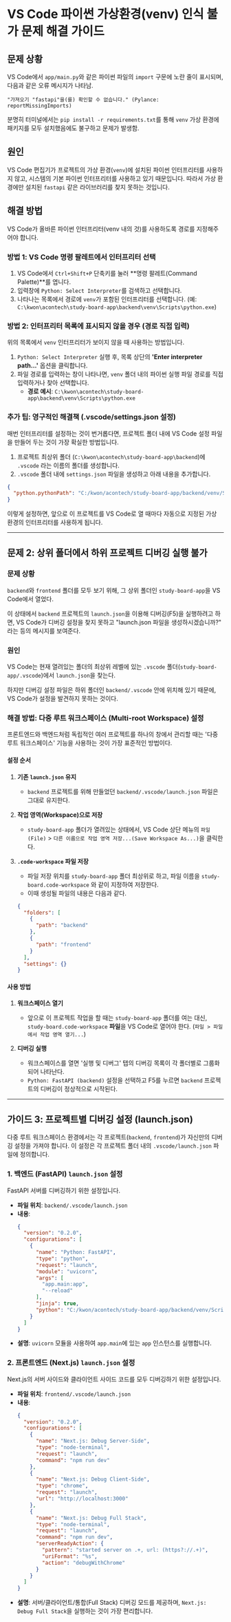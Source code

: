 # VS Code 파이썬 가상환경(venv) 인식 불가 문제 해결 가이드

## 문제 상황

VS Code에서 `app/main.py`와 같은 파이썬 파일의 `import` 구문에 노란 줄이 표시되며, 다음과 같은 오류 메시지가 나타남.

```
"가져오기 "fastapi"을(를) 확인할 수 없습니다." (Pylance: reportMissingImports)
```

분명히 터미널에서는 `pip install -r requirements.txt`를 통해 `venv` 가상 환경에 패키지를 모두 설치했음에도 불구하고 문제가 발생함.

## 원인

VS Code 편집기가 프로젝트의 가상 환경(`venv`)에 설치된 파이썬 인터프리터를 사용하지 않고, 시스템의 기본 파이썬 인터프리터를 사용하고 있기 때문입니다. 따라서 가상 환경에만 설치된 `fastapi` 같은 라이브러리를 찾지 못하는 것입니다.

## 해결 방법

VS Code가 올바른 파이썬 인터프리터(venv 내의 것)를 사용하도록 경로를 지정해주어야 합니다.

### 방법 1: VS Code 명령 팔레트에서 인터프리터 선택

1.  VS Code에서 `Ctrl+Shift+P` 단축키를 눌러 **명령 팔레트(Command Palette)**를 엽니다.
2.  입력창에 `Python: Select Interpreter`를 검색하고 선택합니다.
3.  나타나는 목록에서 경로에 `venv`가 포함된 인터프리터를 선택합니다. (예: `C:\kwon\acontech\study-board-app\backend\venv\Scripts\python.exe`)

### 방법 2: 인터프리터 목록에 표시되지 않을 경우 (경로 직접 입력)

위의 목록에서 `venv` 인터프리터가 보이지 않을 때 사용하는 방법입니다.

1.  `Python: Select Interpreter` 실행 후, 목록 상단의 **'Enter interpreter path...'** 옵션을 클릭합니다.
2.  파일 경로를 입력하는 창이 나타나면, `venv` 폴더 내의 파이썬 실행 파일 경로를 직접 입력하거나 찾아 선택합니다.
    *   **경로 예시**: `C:\kwon\acontech\study-board-app\backend\venv\Scripts\python.exe`

### 추가 팁: 영구적인 해결책 (.vscode/settings.json 설정)

매번 인터프리터를 설정하는 것이 번거롭다면, 프로젝트 폴더 내에 VS Code 설정 파일을 만들어 두는 것이 가장 확실한 방법입니다.

1.  프로젝트 최상위 폴더 (`C:\kwon\acontech\study-board-app\backend`)에 `.vscode` 라는 이름의 폴더를 생성합니다.
2.  `.vscode` 폴더 내에 `settings.json` 파일을 생성하고 아래 내용을 추가합니다.

```json
{
  "python.pythonPath": "C:/kwon/acontech/study-board-app/backend/venv/Scripts/python.exe"
}
```

이렇게 설정하면, 앞으로 이 프로젝트를 VS Code로 열 때마다 자동으로 지정된 가상 환경의 인터프리터를 사용하게 됩니다.

---

## 문제 2: 상위 폴더에서 하위 프로젝트 디버깅 실행 불가

### 문제 상황

`backend`와 `frontend` 폴더를 모두 보기 위해, 그 상위 폴더인 `study-board-app`을 VS Code에서 열었다.

이 상태에서 `backend` 프로젝트의 `launch.json`을 이용해 디버깅(F5)을 실행하려고 하면, VS Code가 디버깅 설정을 찾지 못하고 "launch.json 파일을 생성하시겠습니까?" 라는 등의 메시지를 보여준다.

### 원인

VS Code는 현재 열려있는 폴더의 최상위 레벨에 있는 `.vscode` 폴더(`study-board-app/.vscode`)에서 `launch.json`을 찾는다.

하지만 디버깅 설정 파일은 하위 폴더인 `backend/.vscode` 안에 위치해 있기 때문에, VS Code가 설정을 발견하지 못하는 것이다.

### 해결 방법: 다중 루트 워크스페이스 (Multi-root Workspace) 설정

프론트엔드와 백엔드처럼 독립적인 여러 프로젝트를 하나의 창에서 관리할 때는 '다중 루트 워크스페이스' 기능을 사용하는 것이 가장 표준적인 방법이다.

#### 설정 순서

1.  **기존 `launch.json` 유지**
    *   `backend` 프로젝트를 위해 만들었던 `backend/.vscode/launch.json` 파일은 그대로 유지한다.

2.  **작업 영역(Workspace)으로 저장**
    *   `study-board-app` 폴더가 열려있는 상태에서, VS Code 상단 메뉴의 `파일(File)` > `다른 이름으로 작업 영역 저장...(Save Workspace As...)`을 클릭한다.

3.  **`.code-workspace` 파일 저장**
    *   파일 저장 위치를 `study-board-app` 폴더 최상위로 하고, 파일 이름을 `study-board.code-workspace` 와 같이 지정하여 저장한다.
    *   이때 생성될 파일의 내용은 다음과 같다.
    ```json
    {
      "folders": [
        {
          "path": "backend"
        },
        {
          "path": "frontend"
        }
      ],
      "settings": {}
    }
    ```

#### 사용 방법

1.  **워크스페이스 열기**
    *   앞으로 이 프로젝트 작업을 할 때는 `study-board-app` 폴더를 여는 대신, `study-board.code-workspace` **파일**을 VS Code로 열어야 한다. (`파일 > 파일에서 작업 영역 열기...`)

2.  **디버깅 실행**
    *   워크스페이스를 열면 '실행 및 디버그' 탭의 디버깅 목록이 각 폴더별로 그룹화되어 나타난다.
    *   `Python: FastAPI (backend)` 설정을 선택하고 F5를 누르면 `backend` 프로젝트의 디버깅이 정상적으로 시작된다.

---

## 가이드 3: 프로젝트별 디버깅 설정 (launch.json)

다중 루트 워크스페이스 환경에서는 각 프로젝트(`backend`, `frontend`)가 자신만의 디버깅 설정을 가져야 합니다. 이 설정은 각 프로젝트 폴더 내의 `.vscode/launch.json` 파일에 정의합니다.

### 1. 백엔드 (FastAPI) `launch.json` 설정

FastAPI 서버를 디버깅하기 위한 설정입니다.

-   **파일 위치**: `backend/.vscode/launch.json`
-   **내용**:
    ```json
    {
      "version": "0.2.0",
      "configurations": [
        {
          "name": "Python: FastAPI",
          "type": "python",
          "request": "launch",
          "module": "uvicorn",
          "args": [
            "app.main:app",
            "--reload"
          ],
          "jinja": true,
          "python": "C:/kwon/acontech/study-board-app/backend/venv/Scripts/python.exe"
        }
      ]
    }
    ```
-   **설명**: `uvicorn` 모듈을 사용하여 `app.main`에 있는 `app` 인스턴스를 실행합니다.

### 2. 프론트엔드 (Next.js) `launch.json` 설정

Next.js의 서버 사이드와 클라이언트 사이드 코드를 모두 디버깅하기 위한 설정입니다.

-   **파일 위치**: `frontend/.vscode/launch.json`
-   **내용**:
    ```json
    {
      "version": "0.2.0",
      "configurations": [
        {
          "name": "Next.js: Debug Server-Side",
          "type": "node-terminal",
          "request": "launch",
          "command": "npm run dev"
        },
        {
          "name": "Next.js: Debug Client-Side",
          "type": "chrome",
          "request": "launch",
          "url": "http://localhost:3000"
        },
        {
          "name": "Next.js: Debug Full Stack",
          "type": "node-terminal",
          "request": "launch",
          "command": "npm run dev",
          "serverReadyAction": {
            "pattern": "started server on .+, url: (https?://.+)",
            "uriFormat": "%s",
            "action": "debugWithChrome"
          }
        }
      ]
    }
    ```
-   **설명**: 서버/클라이언트/통합(Full Stack) 디버깅 모드를 제공하며, `Next.js: Debug Full Stack`을 실행하는 것이 가장 편리합니다.